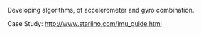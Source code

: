 Developing algorithms, of accelerometer and gyro combination.

Case Study:
http://www.starlino.com/imu_guide.html